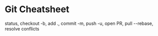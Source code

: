 # Git Cheatsheet

status, checkout -b, add ., commit -m, push -u, open PR, pull --rebase, resolve conflicts
